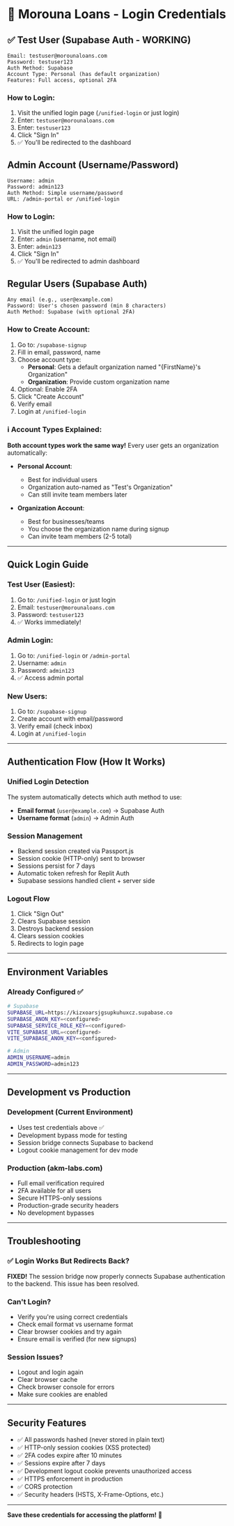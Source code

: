 # 🔑 Morouna Loans - Login Credentials

## ✅ Test User (Supabase Auth - WORKING)
```
Email: testuser@morounaloans.com
Password: testuser123
Auth Method: Supabase
Account Type: Personal (has default organization)
Features: Full access, optional 2FA
```

### How to Login:
1. Visit the unified login page (`/unified-login` or just login)
2. Enter: `testuser@morounaloans.com`
3. Enter: `testuser123`
4. Click "Sign In"
5. ✅ You'll be redirected to the dashboard

## Admin Account (Username/Password)
```
Username: admin
Password: admin123
Auth Method: Simple username/password
URL: /admin-portal or /unified-login
```

### How to Login:
1. Visit the unified login page
2. Enter: `admin` (username, not email)
3. Enter: `admin123`
4. Click "Sign In"
5. ✅ You'll be redirected to admin dashboard

## Regular Users (Supabase Auth)
```
Any email (e.g., user@example.com)
Password: User's chosen password (min 8 characters)
Auth Method: Supabase (with optional 2FA)
```

### How to Create Account:
1. Go to: `/supabase-signup`
2. Fill in email, password, name
3. Choose account type:
   - **Personal**: Gets a default organization named "{FirstName}'s Organization"
   - **Organization**: Provide custom organization name
4. Optional: Enable 2FA
5. Click "Create Account"
6. Verify email
7. Login at `/unified-login`

### ℹ️ Account Types Explained:
**Both account types work the same way!** Every user gets an organization automatically:

- **Personal Account**: 
  - Best for individual users
  - Organization auto-named as "Test's Organization"
  - Can still invite team members later
  
- **Organization Account**:
  - Best for businesses/teams
  - You choose the organization name during signup
  - Can invite team members (2-5 total)

---

## Quick Login Guide

### **Test User (Easiest):**
1. Go to: `/unified-login` or just login
2. Email: `testuser@morounaloans.com`
3. Password: `testuser123`
4. ✅ Works immediately!

### **Admin Login:**
1. Go to: `/unified-login` or `/admin-portal`
2. Username: `admin`
3. Password: `admin123`
4. ✅ Access admin portal

### **New Users:**
1. Go to: `/supabase-signup`
2. Create account with email/password
3. Verify email (check inbox)
4. Login at `/unified-login`

---

## Authentication Flow (How It Works)

### Unified Login Detection
The system automatically detects which auth method to use:
- **Email format** (`user@example.com`) → Supabase Auth
- **Username format** (`admin`) → Admin Auth

### Session Management
- Backend session created via Passport.js
- Session cookie (HTTP-only) sent to browser
- Sessions persist for 7 days
- Automatic token refresh for Replit Auth
- Supabase sessions handled client + server side

### Logout Flow
1. Click "Sign Out"
2. Clears Supabase session
3. Destroys backend session
4. Clears session cookies
5. Redirects to login page

---

## Environment Variables

### Already Configured ✅
```bash
# Supabase
SUPABASE_URL=https://kizxoarsjgsupkuhuxcz.supabase.co
SUPABASE_ANON_KEY=<configured>
SUPABASE_SERVICE_ROLE_KEY=<configured>
VITE_SUPABASE_URL=<configured>
VITE_SUPABASE_ANON_KEY=<configured>

# Admin
ADMIN_USERNAME=admin
ADMIN_PASSWORD=admin123
```

---

## Development vs Production

### Development (Current Environment)
- Uses test credentials above ✅
- Development bypass mode for testing
- Session bridge connects Supabase to backend
- Logout cookie management for dev mode

### Production (akm-labs.com)
- Full email verification required
- 2FA available for all users
- Secure HTTPS-only sessions
- Production-grade security headers
- No development bypasses

---

## Troubleshooting

### ✅ Login Works But Redirects Back?
**FIXED!** The session bridge now properly connects Supabase authentication to the backend. This issue has been resolved.

### Can't Login?
- Verify you're using correct credentials
- Check email format vs username format
- Clear browser cookies and try again
- Ensure email is verified (for new signups)

### Session Issues?
- Logout and login again
- Clear browser cache
- Check browser console for errors
- Make sure cookies are enabled

---

## Security Features

- ✅ All passwords hashed (never stored in plain text)
- ✅ HTTP-only session cookies (XSS protected)
- ✅ 2FA codes expire after 10 minutes
- ✅ Sessions expire after 7 days
- ✅ Development logout cookie prevents unauthorized access
- ✅ HTTPS enforcement in production
- ✅ CORS protection
- ✅ Security headers (HSTS, X-Frame-Options, etc.)

---

**Save these credentials for accessing the platform!** 🔐
